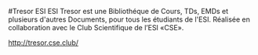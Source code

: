 #Tresor ESI
ESI Tresor est une Bibliothéque de Cours, TDs, EMDs et plusieurs d'autres Documents, pour tous les étudiants de l'ESI. Réalisée en collaboration avec le Club Scientifique de l’ESI «CSE».

http://tresor.cse.club/
